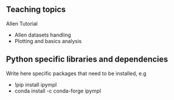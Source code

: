 ## Teaching topics

Allen Tutorial
- Allen datasets handling
- Plotting and basics analysis

## Python specific libraries and dependencies
Write here specific packages that need to be installed, e.g
- !pip install ipympl
- conda install -c conda-forge ipympl
